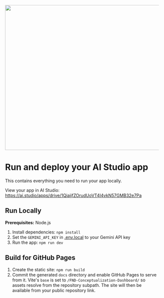 <div align="center">
<img width="1200" height="475" alt="GHBanner" src="https://github.com/user-attachments/assets/0aa67016-6eaf-458a-adb2-6e31a0763ed6" />
</div>

# Run and deploy your AI Studio app

This contains everything you need to run your app locally.

View your app in AI Studio: https://ai.studio/apps/drive/1QiaijfZOrudUoVT4I4vkN57GMB32e7Pa

## Run Locally

**Prerequisites:**  Node.js


1. Install dependencies:
   `npm install`
2. Set the `GEMINI_API_KEY` in [.env.local](.env.local) to your Gemini API key
3. Run the app:
   `npm run dev`

## Build for GitHub Pages

1. Create the static site:
   `npm run build`
2. Commit the generated `docs` directory and enable GitHub Pages to serve from it.
   Vite's `base` is set to `/FND-Conceptualization-Dashboard/` so assets resolve from the repository subpath.
   The site will then be available from your public repository link.
